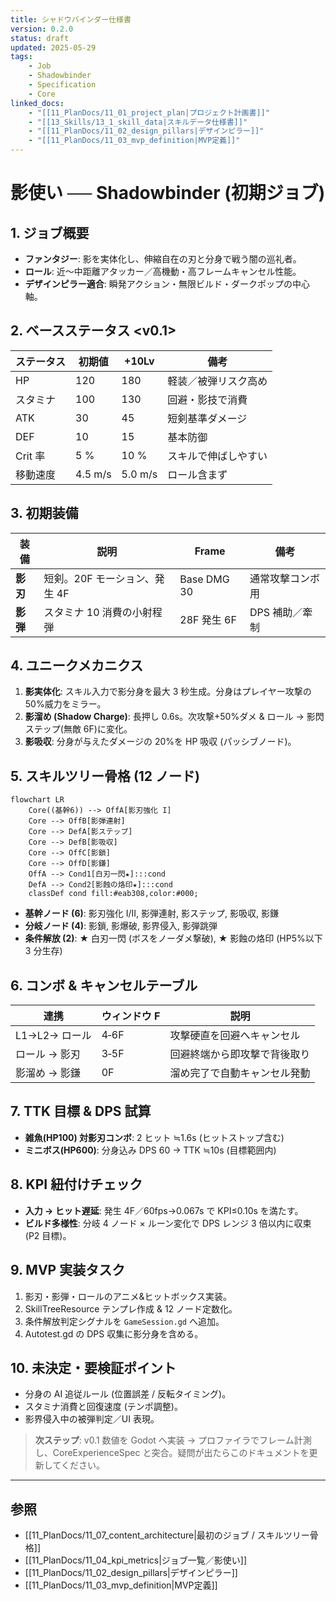 ```yaml
---
title: シャドウバインダー仕様書
version: 0.2.0
status: draft
updated: 2025-05-29
tags:
    - Job
    - Shadowbinder
    - Specification
    - Core
linked_docs:
    - "[[11_PlanDocs/11_01_project_plan|プロジェクト計画書]]"
    - "[[13_Skills/13_1_skill_data|スキルデータ仕様書]]"
    - "[[11_PlanDocs/11_02_design_pillars|デザインピラー]]"
    - "[[11_PlanDocs/11_03_mvp_definition|MVP定義]]"
---
```


# 影使い ── Shadowbinder (初期ジョブ)

## 1. ジョブ概要

-   **ファンタジー**: 影を実体化し、伸縮自在の刃と分身で戦う闇の巡礼者。
-   **ロール**: 近〜中距離アタッカー／高機動・高フレームキャンセル性能。
-   **デザインピラー適合**: 瞬発アクション・無限ビルド・ダークポップの中心軸。

## 2. ベースステータス \<v0.1>

| ステータス | 初期値  | +10Lv   | 備考                 |
| ---------- | ------- | ------- | -------------------- |
| HP         | 120     | 180     | 軽装／被弾リスク高め |
| スタミナ   | 100     | 130     | 回避・影技で消費     |
| ATK        | 30      | 45      | 短剣基準ダメージ     |
| DEF        | 10      | 15      | 基本防御             |
| Crit 率    | 5 %     | 10 %    | スキルで伸ばしやすい |
| 移動速度   | 4.5 m/s | 5.0 m/s | ロール含まず         |

## 3. 初期装備

| 装備     | 説明                          | Frame       | 備考             |
| -------- | ----------------------------- | ----------- | ---------------- |
| **影刃** | 短剣。20F モーション、発生 4F | Base DMG 30 | 通常攻撃コンボ用 |
| **影弾** | スタミナ 10 消費の小射程弾    | 28F 発生 6F | DPS 補助／牽制   |

## 4. ユニークメカニクス

1. **影実体化**: スキル入力で影分身を最大 3 秒生成。分身はプレイヤー攻撃の 50%威力をミラー。
2. **影溜め (Shadow Charge)**: 長押し 0.6s。次攻撃+50%ダメ & ロール → 影閃ステップ(無敵 6F)に変化。
3. **影吸収**: 分身が与えたダメージの 20%を HP 吸収 (パッシブノード)。

## 5. スキルツリー骨格 (12 ノード)

```mermaid
flowchart LR
    Core((基幹6)) --> OffA[影刃強化 I]
    Core --> OffB[影弾連射]
    Core --> DefA[影ステップ]
    Core --> DefB[影吸収]
    Core --> OffC[影鎖]
    Core --> OffD[影鎌]
    OffA --> Cond1[白刃一閃★]:::cond
    DefA --> Cond2[影蝕の烙印★]:::cond
    classDef cond fill:#eab308,color:#000;
```

-   **基幹ノード (6)**: 影刃強化 I/II, 影弾連射, 影ステップ, 影吸収, 影鎌
-   **分岐ノード (4)**: 影鎖, 影爆破, 影界侵入, 影弾跳弾
-   **条件解放 (2)**: ★ 白刃一閃 (ボスをノーダメ撃破), ★ 影蝕の烙印 (HP5%以下 3 分生存)

## 6. コンボ & キャンセルテーブル

| 連携          | ウィンドウ F | 説明                         |
| ------------- | ------------ | ---------------------------- |
| L1→L2→ ロール | 4‑6F         | 攻撃硬直を回避へキャンセル   |
| ロール → 影刃 | 3‑5F         | 回避終端から即攻撃で背後取り |
| 影溜め → 影鎌 | 0F           | 溜め完了で自動キャンセル発動 |

## 7. TTK 目標 & DPS 試算

-   **雑魚(HP100) 対影刃コンボ**: 2 ヒット ≒1.6s (ヒットストップ含む)
-   **ミニボス(HP600)**: 分身込み DPS 60 → TTK ≒10s (目標範囲内)

## 8. KPI 紐付けチェック

-   **入力 → ヒット遅延**: 発生 4F／60fps→0.067s で KPI≤0.10s を満たす。
-   **ビルド多様性**: 分岐 4 ノード × ルーン変化で DPS レンジ 3 倍以内に収束 (P2 目標)。

## 9. MVP 実装タスク

1. 影刃・影弾・ロールのアニメ&ヒットボックス実装。
2. SkillTreeResource テンプレ作成 & 12 ノード定数化。
3. 条件解放判定シグナルを `GameSession.gd` へ追加。
4. Autotest.gd の DPS 収集に影分身を含める。

## 10. 未決定・要検証ポイント

-   分身の AI 追従ルール (位置誤差 / 反転タイミング)。
-   スタミナ消費と回復速度 (テンポ調整)。
-   影界侵入中の被弾判定／UI 表現。

> **次ステップ**: v0.1 数値を Godot へ実装 → プロファイラでフレーム計測し、CoreExperienceSpec と突合。疑問が出たらこのドキュメントを更新してください。

---

## 参照

-   [[11_PlanDocs/11_07_content_architecture|最初のジョブ / スキルツリー骨格]]
-   [[11_PlanDocs/11_04_kpi_metrics|ジョブ一覧／影使い]]
-   [[11_PlanDocs/11_02_design_pillars|デザインピラー]]
-   [[11_PlanDocs/11_03_mvp_definition|MVP定義]]
